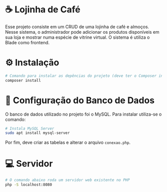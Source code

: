 # :coffee: Lojinha de Café
Esse projeto consiste em um CRUD de uma lojinha de café e almoços. Nesse sistema, o administrador pode adicionar os produtos disponíveis em sua loja e mostrar numa espécie de vitrine virtual. O sistema é utiliza o Blade como frontend. 

# :gear: Instalação

``` bash
# Comando para instalar as depências do projeto (deve ter o Composer instalado no computador)
composer install

```
# :game_die: Configuração do Banco de Dados
O banco de dados utilizado no projeto foi o MySQL. Para instalar utiliza-se o comando:  
``` bash
# Instala MySQL Server
sudo apt install mysql-server

```
Por fim, deve criar as tabelas e alterar o arquivo `conexao.php`. 

# :computer: Servidor 

```bash
# O comando abaixo roda um servidor web existente no PHP
php -S localhost:8080
```
